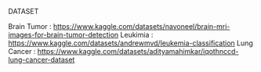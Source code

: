 DATASET

Brain Tumor : https://www.kaggle.com/datasets/navoneel/brain-mri-images-for-brain-tumor-detection
Leukimia : https://www.kaggle.com/datasets/andrewmvd/leukemia-classification
Lung Cancer : https://www.kaggle.com/datasets/adityamahimkar/iqothnccd-lung-cancer-dataset